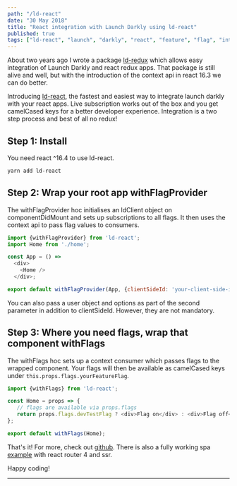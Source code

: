 ```yaml
---
path: "/ld-react"
date: "30 May 2018"
title: "React integration with Launch Darkly using ld-react"
published: true
tags: ["ld-react", "launch", "darkly", "react", "feature", "flag", "integration", "context", "api", "toggle"]
---
```


About two years ago I wrote a package [ld-redux](https://github.com/yusinto/ld-redux)
which allows easy integration of Launch Darkly and react redux apps. That package is still alive and well, but with
the introduction of the context api in react 16.3 we can do better.

Introducing [ld-react](https://github.com/yusinto/ld-react), the fastest and easiest way to
integrate launch darkly with your react apps. Live subscription works out of the box and you get camelCased keys for a better
developer experience. Integration is a two step process and best of all no redux! 

## Step 1: Install

You need react ^16.4 to use ld-react.

```sh
yarn add ld-react
```

## Step 2: Wrap your root app withFlagProvider

The withFlagProvider hoc initialises an ldClient object on componentDidMount and sets up subscriptions to all flags.
It then uses the context api to pass flag values to consumers. 

```js
import {withFlagProvider} from 'ld-react';
import Home from './home';

const App = () =>
  <div>
    <Home />
  </div>;

export default withFlagProvider(App, {clientSideId: 'your-client-side-id'});
```

You can also pass a user object and options as part of the second parameter in addition to clientSideId. However, they are
not mandatory.
 
## Step 3: Where you need flags, wrap that component withFlags

The withFlags hoc sets up a context consumer which passes flags to the wrapped component. Your flags will then be
available as camelCased keys under `this.props.flags.yourFeatureFlag`. 

```js
import {withFlags} from 'ld-react';

const Home = props => {
   // flags are available via props.flags
   return props.flags.devTestFlag ? <div>Flag on</div> : <div>Flag off</div>;
};

export default withFlags(Home);
```

That's it! For more, check out [github](https://github.com/yusinto/ld-react). There is also a fully
working spa [example](https://github.com/yusinto/ld-react/tree/master/example) with react router 4 and
ssr. 

Happy coding!

---------------------------------------------------------------------------------------
